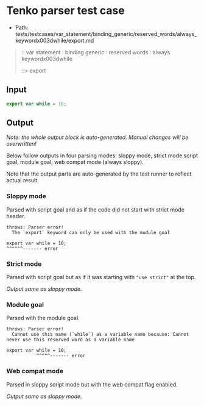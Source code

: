 # Tenko parser test case

- Path: tests/testcases/var_statement/binding_generic/reserved_words/always_keywordx003dwhile/export.md

> :: var statement : binding generic : reserved words : always keywordx003dwhile
>
> ::> export

## Input


`````js
export var while = 10;
`````

## Output

_Note: the whole output block is auto-generated. Manual changes will be overwritten!_

Below follow outputs in four parsing modes: sloppy mode, strict mode script goal, module goal, web compat mode (always sloppy).

Note that the output parts are auto-generated by the test runner to reflect actual result.

### Sloppy mode

Parsed with script goal and as if the code did not start with strict mode header.

`````
throws: Parser error!
  The `export` keyword can only be used with the module goal

export var while = 10;
^^^^^^------- error
`````

### Strict mode

Parsed with script goal but as if it was starting with `"use strict"` at the top.

_Output same as sloppy mode._

### Module goal

Parsed with the module goal.

`````
throws: Parser error!
  Cannot use this name (`while`) as a variable name because: Cannot never use this reserved word as a variable name

export var while = 10;
           ^^^^^------- error
`````


### Web compat mode

Parsed in sloppy script mode but with the web compat flag enabled.

_Output same as sloppy mode._
